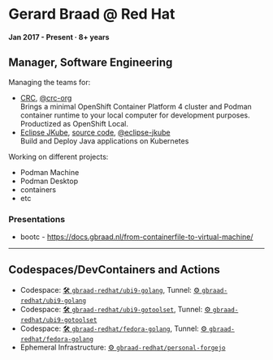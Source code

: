 # Gerard Braad @ Red Hat

#### Jan 2017 - Present · 8+ years

## Manager, Software Engineering

Managing the teams for:
  * [CRC](https://crc.dev), [@crc-org](https://github.com/crc-org)  
    Brings a minimal OpenShift Container Platform 4 cluster and Podman container runtime to your local computer for development purposes. Productized as OpenShift Local.
  * [Eclipse JKube](https://www.eclipse.org/jkube/), [source code](https://github.com/eclipse/jkube), [@eclipse-jkube](https://github.com/eclipse-jkube)    
    Build and Deploy Java applications on Kubernetes

Working on different projects:
  * Podman Machine
  * Podman Desktop
  * containers
  * etc

### Presentations
  - bootc - https://docs.gbraad.nl/from-containerfile-to-virtual-machine/

---

## Codespaces/DevContainers and Actions

- Codespace: [🛠️ `gbraad-redhat/ubi9-golang`](https://codespaces.new/gbraad-redhat/ubi9-golang/), Tunnel: [⚙️ `gbraad-redhat/ubi9-golang`](https://github.com/gbraad-redhat/ubi9-golang/actions/workflows/tailscale-code-tunnel.yml)
- Codespace: [🛠️ `gbraad-redhat/ubi9-gotoolset`](https://codespaces.new/gbraad-redhat/ubi9-gotoolset/), Tunnel: [⚙️ `gbraad-redhat/ubi9-gotoolset`](https://github.com/gbraad-redhat/ubi9-gotoolset/actions/workflows/tailscale-code-tunnel.yml)
- Codespace: [🛠️ `gbraad-redhat/fedora-golang`](https://codespaces.new/gbraad-redhat/fedora-golang/), Tunnel: [⚙️ `gbraad-redhat/fedora-golang`](https://github.com/gbraad-redhat/fedora-golang/actions/workflows/tailscale-code-tunnel.yml)
- Ephemeral Infrastructure: [⚙️ `gbraad-redhat/personal-forgejo`](https://github.com/gbraad-redhat/personal-forgejo/actions/workflows/tailscale-deploy.yml)
